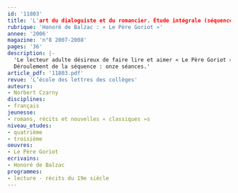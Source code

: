 ```yaml
---
id: '11803'
title: 'L'art du dialoguiste et du romancier. Étude intégrale (séquence)'
rubrique: 'Honoré de Balzac : « Le Père Goriot »'
annee: '2006'
magazine: 'n°8 2007-2008'
pages: '36'
description: |-
  'Le lecteur adulte désireux de faire lire et aimer « Le Père Goriot » à des élèves de troisième trouvera dans l’édition abrégée parue à l’école des loisirs les ressources nécessaires pour communiquer son amour de ce roman. Il faut dire qu’à l’instar de Hugo ou de Zola, Balzac est une « mine » : le sens de l’intrigue et celui du dialogue rendent ce texte éternellement vivant. Et contemporain lorsque l’on songe à ses thèmes : la relation entre parents et enfants, l’amour, l’ambition, la loi… Cet article choisit de mettre en relief l’art du dialoguiste et du romancier qui fabrique de puissantes intrigues, pour que les élèves utilisent ces pages, se les approprient par des activités montrant qu’ils ont compris les enjeux du roman : activités orales, mise en scène, travail d’accessoiriste ou de décorateur, mais aussi mise en relation avec le monde d’aujourd’hui et parallèle avec la presse ou le cinéma. L’article privilégie aussi le personnage de Rastignac, ce fils de la province qui se cherche des modèles à Paris et hésite entre deux pères et divers chemins.
  Déroulement de la séquence : onze séances.'
article_pdf: '11803.pdf'
revue: 'L’école des lettres des collèges'
auteurs:
- Norbert Czarny
disciplines:
- français
jeunesse:
- romans, récits et nouvelles « classiques »s
niveau_etudes:
- quatrième
- troisième
oeuvres:
- Le Père Goriot
ecrivains:
- Honoré de Balzac
programmes:
- lecture - récits du 19e siècle
---
```

